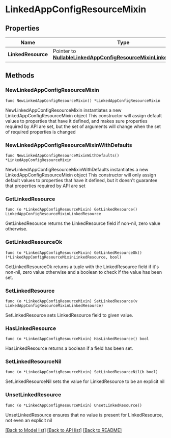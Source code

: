 # LinkedAppConfigResourceMixin

## Properties

Name | Type | Description | Notes
------------ | ------------- | ------------- | -------------
**LinkedResource** | Pointer to [**NullableLinkedAppConfigResourceMixinLinkedResource**](LinkedAppConfigResourceMixinLinkedResource.md) |  | [optional] 

## Methods

### NewLinkedAppConfigResourceMixin

`func NewLinkedAppConfigResourceMixin() *LinkedAppConfigResourceMixin`

NewLinkedAppConfigResourceMixin instantiates a new LinkedAppConfigResourceMixin object
This constructor will assign default values to properties that have it defined,
and makes sure properties required by API are set, but the set of arguments
will change when the set of required properties is changed

### NewLinkedAppConfigResourceMixinWithDefaults

`func NewLinkedAppConfigResourceMixinWithDefaults() *LinkedAppConfigResourceMixin`

NewLinkedAppConfigResourceMixinWithDefaults instantiates a new LinkedAppConfigResourceMixin object
This constructor will only assign default values to properties that have it defined,
but it doesn't guarantee that properties required by API are set

### GetLinkedResource

`func (o *LinkedAppConfigResourceMixin) GetLinkedResource() LinkedAppConfigResourceMixinLinkedResource`

GetLinkedResource returns the LinkedResource field if non-nil, zero value otherwise.

### GetLinkedResourceOk

`func (o *LinkedAppConfigResourceMixin) GetLinkedResourceOk() (*LinkedAppConfigResourceMixinLinkedResource, bool)`

GetLinkedResourceOk returns a tuple with the LinkedResource field if it's non-nil, zero value otherwise
and a boolean to check if the value has been set.

### SetLinkedResource

`func (o *LinkedAppConfigResourceMixin) SetLinkedResource(v LinkedAppConfigResourceMixinLinkedResource)`

SetLinkedResource sets LinkedResource field to given value.

### HasLinkedResource

`func (o *LinkedAppConfigResourceMixin) HasLinkedResource() bool`

HasLinkedResource returns a boolean if a field has been set.

### SetLinkedResourceNil

`func (o *LinkedAppConfigResourceMixin) SetLinkedResourceNil(b bool)`

 SetLinkedResourceNil sets the value for LinkedResource to be an explicit nil

### UnsetLinkedResource
`func (o *LinkedAppConfigResourceMixin) UnsetLinkedResource()`

UnsetLinkedResource ensures that no value is present for LinkedResource, not even an explicit nil

[[Back to Model list]](../README.md#documentation-for-models) [[Back to API list]](../README.md#documentation-for-api-endpoints) [[Back to README]](../README.md)


